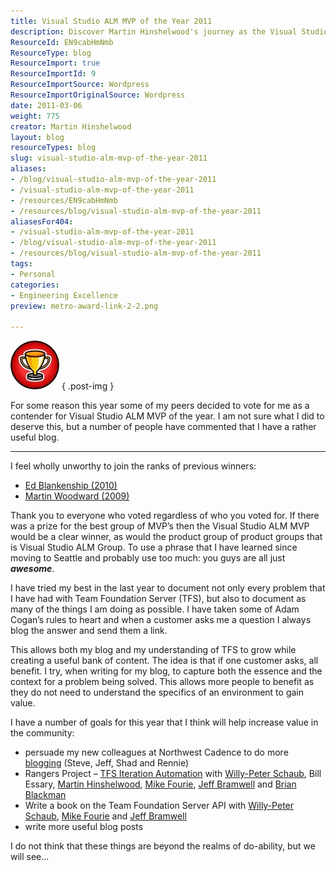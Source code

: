 ```yaml
---
title: Visual Studio ALM MVP of the Year 2011
description: Discover Martin Hinshelwood's journey as the Visual Studio ALM MVP of the Year 2011, sharing insights and valuable resources for TFS enthusiasts.
ResourceId: EN9cabHmNmb
ResourceType: blog
ResourceImport: true
ResourceImportId: 9
ResourceImportSource: Wordpress
ResourceImportOriginalSource: Wordpress
date: 2011-03-06
weight: 775
creator: Martin Hinshelwood
layout: blog
resourceTypes: blog
slug: visual-studio-alm-mvp-of-the-year-2011
aliases:
- /blog/visual-studio-alm-mvp-of-the-year-2011
- /visual-studio-alm-mvp-of-the-year-2011
- /resources/EN9cabHmNmb
- /resources/blog/visual-studio-alm-mvp-of-the-year-2011
aliasesFor404:
- /visual-studio-alm-mvp-of-the-year-2011
- /blog/visual-studio-alm-mvp-of-the-year-2011
- /resources/blog/visual-studio-alm-mvp-of-the-year-2011
tags:
- Personal
categories:
- Engineering Excellence
preview: metro-award-link-2-2.png

---
```

[![trophy](images/Visual-Studio-ALM-MVP-of-the-Year-2011_DD0A-trophy_thumb-1-1.jpg)](http://blog.hinshelwood.com/files/2011/05/GWB-Windows-Live-Writer-Visual-Studio-ALM-MVP-of-the-Year-2011_DD0A-trophy_2.jpg)
{ .post-img }

For some reason this year some of my peers decided to vote for me as a contender for Visual Studio ALM MVP of the year. I am not sure what I did to deserve this, but a number of people have commented that I have a rather useful blog.

---

I feel wholly unworthy to join the ranks of previous winners:

- [Ed Blankenship (2010)](http://www.edsquared.com/2010/02/24/Microsoft+MVP+Of+The+Year+For+VSTS+TFS.aspx)
- [Martin Woodward (2009)](http://www.woodwardweb.com/vsts/team_system_mvp.html)

Thank you to everyone who voted regardless of who you voted for. If there was a prize for the best group of MVP’s then the Visual Studio ALM MVP would be a clear winner, as would the product group of product groups that is Visual Studio ALM Group. To use a phrase that I have learned since moving to Seattle and probably use too much: you guys are all just **_awesome_**.

I have tried my best in the last year to document not only every problem that I have had with Team Foundation Server (TFS), but also to document as many of the things I am doing as possible. I have taken some of Adam Cogan’s rules to heart and when a customer asks me a question I always blog the answer and send them a link.

This allows both my blog and my understanding of TFS to grow while creating a useful bank of content. The idea is that if one customer asks, all benefit. I try, when writing for my blog, to capture both the essence and the context for a problem being solved. This allows more people to benefit as they do not need to understand the specifics of an environment to gain value.

I have a number of goals for this year that I think will help increase value in the community:

- persuade my new colleagues at Northwest Cadence to do more [blogging](http://blog.nwcadence.com) (Steve, Jeff, Shad and Rennie)
- Rangers Project – [TFS Iteration Automation](http://blogs.msdn.com/b/willy-peter_schaub/archive/2011/02/20/new-rangers-project-tfs-iteration-automation.aspx) with [Willy-Peter Schaub](http://blogs.msdn.com/b/willy-peter_schaub/archive/2010/10/20/introducing-the-visual-studio-alm-rangers-willy-peter-schaub.aspx), Bill Essary, [Martin Hinshelwood](http://blogs.msdn.com/b/willy-peter_schaub/archive/2010/07/08/introducing-the-visual-studio-alm-rangers-martin-hinshelwood.aspx), [Mike Fourie](http://blogs.msdn.com/b/willy-peter_schaub/archive/2010/09/28/introducing-the-visual-studio-alm-rangers-michael-fourie-also-known-as-mike.aspx), [Jeff Bramwell](http://blogs.msdn.com/b/willy-peter_schaub/archive/2010/06/21/introducing-the-visual-studio-alm-rangers-jeff-bramwell.aspx) and [Brian Blackman](http://blogs.msdn.com/b/willy-peter_schaub/archive/2010/06/24/introducing-the-visual-studio-alm-rangers-brian-blackman.aspx)
- Write a book on the Team Foundation Server API with [Willy-Peter Schaub](http://blogs.msdn.com/b/willy-peter_schaub/archive/2010/10/20/introducing-the-visual-studio-alm-rangers-willy-peter-schaub.aspx), [Mike Fourie](http://blogs.msdn.com/b/willy-peter_schaub/archive/2010/09/28/introducing-the-visual-studio-alm-rangers-michael-fourie-also-known-as-mike.aspx) and [Jeff Bramwell](http://blogs.msdn.com/b/willy-peter_schaub/archive/2010/06/21/introducing-the-visual-studio-alm-rangers-jeff-bramwell.aspx)
- write more useful blog posts

I do not think that these things are beyond the realms of do-ability, but we will see…
